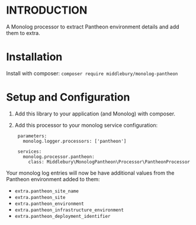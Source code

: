 # INTRODUCTION

A Monolog processor to extract Pantheon environment details and add them to extra.

# Installation

Install with composer: `composer require middlebury/monolog-pantheon`

# Setup and Configuration

1. Add this library to your application (and Monolog) with composer.
2. Add this processor to your monolog service configuration:

        parameters:
          monolog.logger.processors: ['pantheon']

        services:
          monolog.processor.pantheon:
            class: Middlebury\MonologPantheon\Processor\PantheonProcessor

Your monolog log entries will now be have additional values from the Pantheon
environment added to them:

- `extra.pantheon_site_name`
- `extra.pantheon_site`
- `extra.pantheon_environment`
- `extra.pantheon_infrastructure_environment`
- `extra.pantheon_deployment_identifier`
